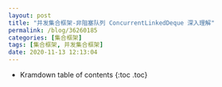 ```yaml
---
layout: post
title: "并发集合框架-非阻塞队列 ConcurrentLinkedDeque 深入理解"
permalink: /blog/36260185
categories: [集合框架]
tags: [集合框架, 并发集合框架]
date: 2020-11-13 12:13:04
---
```


* Kramdown table of contents
{:toc .toc}
